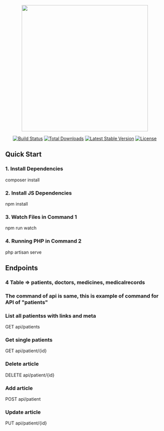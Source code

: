 <p align="center"><img src="https://res.cloudinary.com/dtfbvvkyp/image/upload/v1566331377/laravel-logolockup-cmyk-red.svg" width="400"></p>

<p align="center">
<a href="https://travis-ci.org/laravel/framework"><img src="https://travis-ci.org/laravel/framework.svg" alt="Build Status"></a>
<a href="https://packagist.org/packages/laravel/framework"><img src="https://poser.pugx.org/laravel/framework/d/total.svg" alt="Total Downloads"></a>
<a href="https://packagist.org/packages/laravel/framework"><img src="https://poser.pugx.org/laravel/framework/v/stable.svg" alt="Latest Stable Version"></a>
<a href="https://packagist.org/packages/laravel/framework"><img src="https://poser.pugx.org/laravel/framework/license.svg" alt="License"></a>
</p>




## Quick Start
### 1. Install Dependencies
composer install
### 2. Install JS Dependencies
npm install
### 3. Watch Files in Command 1
npm run watch
### 4. Running PHP in Command 2
php artisan serve

## Endpoints
### 4 Table => patients, doctors, medicines, medicalrecords
### The command of api is same, this is example of command for API of "patients"
### List all patientss with links and meta
GET api/patients
### Get single patients
GET api/patient/{id}
### Delete article
DELETE api/patient/{id}
### Add article
POST api/patient
### Update article
PUT api/patient/{id}
